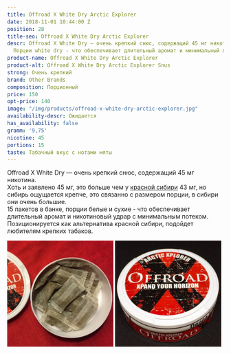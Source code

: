 ```yaml
---
title: Offroad X White Dry Arctic Explorer
date: 2018-11-01 10:44:00 Z
position: 28
title-seo: Offroad X White Dry Arctic Explorer
descr: Offroad X White Dry — очень крепкий снюс, содержащий 45 мг никотина. 15 порций.
  Порции white dry - что обеспечивает длительный аромат и минимальный потек слюны.
product-name: Offroad X White Dry Arctic Explorer
product-alt: Offroad X White Dry Arctic Explorer Snus
strong: Очень крепкий
brand: Other Brands
composition: Порционный
price: 150
opt-price: 140
image: "/img/products/offroad-x-white-dry-arctic-explorer.jpg"
availability-descr: Ожидается
has_availability: false
gramm: '9,75'
nicotine: 45
portions: 15
taste: Табачный вкус с нотами мяты
---
```


Offroad X White Dry — очень крепкий снюс, содержащий 45 мг никотина.<br>
Хоть и заявлено 45 мг, это больше чем у [красной сибири](/siberia-white) 43 мг, но сибирь ощущается крепче, это связанно с размером порции, в сибири они очень большие.<br>
15 пакетов в банке, порции белые и сухие - что обеспечивает длительный аромат и никотиновый удрар с минимальным потеком.<br>
Позиционируется как альтернатива красной сибири, подойдет любителям крепких табаков.
<div class="mb-3">
<img class="img-fluid" style="width:49%" src="/img/products/offroad-x-white-dry/snus-offroad-x-white-dry.jpg" alt="Снюс Offroad X White Dry Arctic Explorer">
<img class="img-fluid" style="width:49%" src="/img/products/offroad-x-white-dry/snus-Offroad-X-White-Dry-Arctic-Explorer.jpg" alt="Snus Offroad X White Dry Arctic Explorer">
</div>